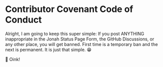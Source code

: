 # Contributor Covenant Code of Conduct

Alright, I am going to keep this super simple: If you post ANYTHING inappropriate in the Jonah Status Page Form, the GitHub Discussions, or any other place, you will get banned. First time is a temporary ban and the next is permanent. It is just that simple. 😁

🐷 Oink!

